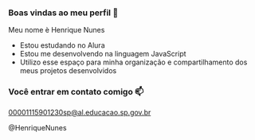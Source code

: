 ### Boas vindas ao meu perfil 🖤

Meu nome è Henrique Nunes

- Estou estudando no Alura
- Estou me desenvolvendo na linguagem JavaScript
- Utilizo esse espaço para minha organização e compartilhamento dos meus projetos desenvolvidos

 ### Você entrar em contato comigo 📫

 00001115901230sp@al.educacao.sp.gov.br

 @HenriqueNunes


